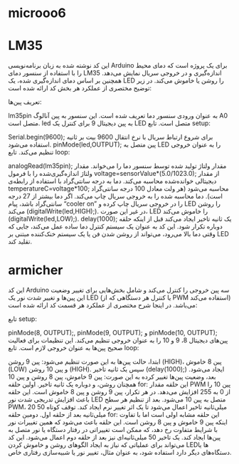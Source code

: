 # microoo6

# LM35

این کد نوشته شده به زبان برنامه‌نویسی Arduino برای یک پروژه است که دمای محیط را با استفاده از سنسور دمای LM35 اندازه‌گیری و در خروجی سریال نمایش می‌دهد. همچنین بر اساس دمای اندازه‌گیری شده، یک LED را روشن یا خاموش می‌کند. در زیر توضیح مختصری از عملکرد هر بخش کد ارائه شده است:

تعریف پین‌ها:

lm35pin به عنوان ورودی سنسور دما تعریف شده است. این سنسور به پین آنالوگ A0 متصل است.
led به پین دیجیتال 9 برای کنترل یک LED متصل است.
تابع setup:

Serial.begin(9600); برای شروع ارتباط سریال با نرخ انتقال 9600 بیت بر ثانیه استفاده می‌شود.
pinMode(led,OUTPUT); پین متصل به LED را به عنوان خروجی تنظیم می‌کند.
تابع loop:

analogRead(lm35pin); مقدار ولتاژ تولید شده توسط سنسور دما را می‌خواند.
مقدار ولتاژ اندازه‌گیری‌شده را با فرمول voltage=sensorValue*(5.0/1023.0); از مقدار دیجیتالی خوانده‌شده محاسبه می‌کند.
دما به درجه سانتی‌گراد با استفاده از رابطه‌ی temperatureC=voltage*100; محاسبه می‌شود (هر ولت معادل 100 درجه سانتی‌گراد است).
دما محاسبه شده را به خروجی سریال چاپ می‌کند.
اگر دما بیشتر از 27 درجه سانتی‌گراد باشد، پیام “cooler on” را در خروجی سریال چاپ کرده و LED را روشن می‌کند (digitalWrite(led,HIGH);).
در غیر این صورت، LED را خاموش می‌کند (digitalWrite(led,LOW);).
delay(1000); یک ثانیه تاخیر ایجاد می‌کند قبل از اینکه حلقه دوباره تکرار شود.
این کد به عنوان یک سیستم کنترل دما ساده عمل می‌کند، جایی که وقتی دما بالا می‌رود، می‌تواند از روشن شدن فن یا یک سیستم خنک‌کننده مبتنی بر LED تقلید کند.
# armicher

این کد Arduino سه پین خروجی را کنترل می‌کند و شامل بخش‌هایی برای تغییر وضعیت این پین‌ها و تغییر شدت نور یک LED (یا کنترل هر دستگاهی که از PWM استفاده می‌کند) می‌باشد. در اینجا شرح مختصری از عملکرد هر قسمت کد ارائه شده است:

تابع setup:

pinMode(8, OUTPUT);, pinMode(9, OUTPUT); و pinMode(10, OUTPUT); پین‌های دیجیتال 8، 9 و 10 را به عنوان خروجی تنظیم می‌کند. این تنظیمات برای فعالیت صحیح پین‌ها به عنوان خروجی لازم است.
تابع loop:

ابتدا، حالت پین‌ها به این صورت تنظیم می‌شود: پین 9 روشن (HIGH)، پین 8 خاموش (LOW) و پین 10 روشن (HIGH). سپس یک ثانیه تاخیر (delay(1000);) ایجاد می‌شود.
بعد، وضعیت پین‌ها تغییر کرده به این صورت: پین 9 خاموش، پین 8 روشن و پین 10 همچنان روشن، و دوباره یک ثانیه تاخیر.
اولین حلقه for: این حلقه مقدار PWM پین 10 را از 0 به 255 افزایش می‌دهد. در هر تکرار، پین 9 روشن و پین 8 خاموش است. این حلقه باعث افزایش تدریجی شدت نور LED متصل به پین 10 می‌شود. بعد از تنظیم هر سطح PWM، 20 میلی‌ثانیه تاخیر اعمال می‌شود تا یک اثر تغییر نرم ایجاد کند.
توقف کوتاه 50 میلی‌ثانیه بعد از حلقه اول.
دومین حلقه for: این حلقه مشابه اولی است اما با تفاوت اینکه پین 9 خاموش و پین 8 روشن است. این حلقه باعث می‌شود که همین تغییرات نور با شرایط متفاوت رخ دهد، که ممکن است تغییراتی در رفتار دستگاه یا نور متصل به پین‌ها ایجاد کند.
یک تاخیر 50 میلی‌ثانیه‌ای نیز بعد از حلقه دوم اعمال می‌شود.
این کد می‌تواند برای عملیاتی که نیاز به ایجاد الگوهای روشن و خاموش کردن LEDها یا دستگاه‌های دیگر دارد استفاده شود، به عنوان مثال، تغییر نور یا شبیه‌سازی رفتاری خاص.

